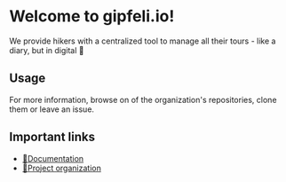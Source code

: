 # Welcome to gipfeli.io!

We provide hikers with a centralized tool to manage all their tours - like a diary, but in digital 🚀

## Usage

For more information, browse on of the organization's repositories, clone them or leave an issue.

## Important links
* [:book:Documentation](https://docs.gipfeli.io)
* [:construction:Project organization](https://github.com/orgs/gipfeli-io/projects/1)
